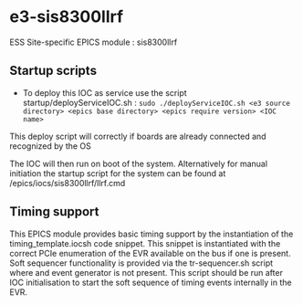 
e3-sis8300llrf  
======
ESS Site-specific EPICS module : sis8300llrf

## Startup scripts

* To deploy this IOC as service use the script startup/deployServiceIOC.sh :
`sudo ./deployServiceIOC.sh <e3 source directory> <epics base directory> <epics require version> <IOC name>`

This deploy script will correctly if boards are already connected and recognized by the OS

The IOC will then run on boot of the system. Alternatively for manual initiation the startup script for the system can be found at /epics/iocs/sis8300llrf/llrf.cmd

## Timing support
This EPICS module provides basic timing support by the instantiation of the timing_template.iocsh code snippet. This snippet is instantiated with the correct PCIe enumeration of the EVR available on the bus if one is present. Soft sequencer functionality is provided via the tr-sequencer.sh script where and event generator is not present. This script should be run after IOC initialisation to start the soft sequence of timing events internally in the EVR.
